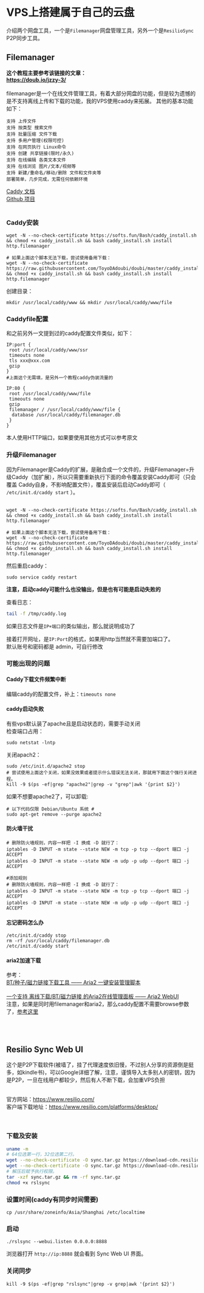 # VPS上搭建属于自己的云盘

介绍两个网盘工具，一个是`Filemanager`网盘管理工具，另外一个是`ResilioSync` P2P同步工具。

## Filemanager
<b>这个教程主要参考该链接的文章：<br>
https://doub.io/jzzy-3/</b><br>
<br>
filemanager是一个在线文件管理工具，有着大部分网盘的功能，但是较为遗憾的是不支持离线上传和下载的功能，我的VPS使用caddy来拓展。
其他的基本功能如下：
```
支持 上传文件
支持 按类型 搜索文件
支持 批量压缩 文件下载
支持 多用户管理(权限可控)
支持 在网页执行 Linux命令
支持 创建 共享链接(限时/永久)
支持 在线编辑 各类文本文件
支持 在线浏览 图片/文本/视频等
支持 新建/重命名/移动/删除 文件和文件夹等
部署简单，几步完成，无需任何依赖环境
```
[Caddy 文档](https://caddyserver.com/docs/http.filemanager)
<br>
[Github 项目](https://github.com/hacdias/filemanager)
<br>
<br>

### Caddy安装
```
wget -N --no-check-certificate https://softs.fun/Bash/caddy_install.sh && chmod +x caddy_install.sh && bash caddy_install.sh install http.filemanager
 
# 如果上面这个脚本无法下载，尝试使用备用下载：
wget -N --no-check-certificate https://raw.githubusercontent.com/ToyoDAdoubi/doubi/master/caddy_install.sh && chmod +x caddy_install.sh && bash caddy_install.sh install http.filemanager
```

创建目录：
```
mkdir /usr/local/caddy/www && mkdir /usr/local/caddy/www/file
```

### Caddyfile配置
和之前另外一文提到过的caddy配置文件类似，如下：<br>
```
IP:port {
 root /usr/local/caddy/www/ssr
 timeouts none
 tls xxx@xxx.com
 gzip
}
#上面这个无需填，是另外一个教程caddy伪装流量的

IP:80 {
 root /usr/local/caddy/www/file
 timeouts none
 gzip
 filemanager / /usr/local/caddy/www/file {
  database /usr/local/caddy/filemanager.db
 }
}
```
本人使用HTTP端口，如果要使用其他方式可以参考原文<br>

### 升级Filemanager
因为Filemanager是Caddy的扩展，是融合成一个文件的，升级Filemanager=升级Caddy（加扩展），所以只需要重新执行下面的命令覆盖安装Caddy即可（只会覆盖 Caddy自身，不影响配置文件），覆盖安装后启动Caddy即可（ `/etc/init.d/caddy start` ）。<br>
<br>

```
wget -N --no-check-certificate https://softs.fun/Bash/caddy_install.sh && chmod +x caddy_install.sh && bash caddy_install.sh install http.filemanager
 
# 如果上面这个脚本无法下载，尝试使用备用下载：
wget -N --no-check-certificate https://raw.githubusercontent.com/ToyoDAdoubi/doubi/master/caddy_install.sh && chmod +x caddy_install.sh && bash caddy_install.sh install http.filemanager
```

然后重启caddy：<br>
```
sudo service caddy restart
```

<b>注意，启动caddy可能什么也没输出，但是也有可能是启动失败的</b>

查看日志：<br>
```bash
tail -f /tmp/caddy.log
```
如果日志文件是`IP+端口`的类似输出，那么就说明成功了<br>

接着打开网址，是`IP:Port`的格式，如果用http当然就不需要加端口了。<br>
默认账号和密码都是 admin，可自行修改<br>

### 可能出现的问题
#### Caddy下载文件频繁中断
编辑caddy的配置文件，补上：`timeouts none`<br>

#### caddy启动失败
有些vps默认装了apache且是启动状态的，需要手动关闭<br>
检查端口占用：
```
sudo netstat -lntp
```
关闭apach2：
```
sudo /etc/init.d/apache2 stop
# 尝试使用上面这个关闭，如果没效果或者提示什么错误无法关闭，那就用下面这个强行关闭进程。
kill -9 $(ps -ef|grep "apache2"|grep -v "grep"|awk '{print $2}')
```
如果不想要apache2了，可以卸载:
```
# 以下代码仅限 Debian/Ubuntu 系统 #
sudo apt-get remove --purge apache2
```

#### 防火墙干扰
```
# 删除防火墙规则，内容一样把 -I 换成 -D 就行了：
iptables -D INPUT -m state --state NEW -m tcp -p tcp --dport 端口 -j ACCEPT
iptables -D INPUT -m state --state NEW -m udp -p udp --dport 端口 -j ACCEPT

#添加规则
# 删除防火墙规则，内容一样把 -I 换成 -D 就行了：
iptables -D INPUT -m state --state NEW -m tcp -p tcp --dport 端口 -j ACCEPT
iptables -D INPUT -m state --state NEW -m udp -p udp --dport 端口 -j ACCEPT
```

#### 忘记密码怎么办
```
/etc/init.d/caddy stop
rm -rf /usr/local/caddy/filemanager.db
/etc/init.d/caddy start
```

#### aria2加速下载
参考：<br>
[BT/种子/磁力链接下载工具 —— Aria2 一键安装管理脚本](https://doub.io/shell-jc4/#使用说明)<br><br>
[一个支持 离线下载/BT/磁力链接 的Aria2在线管理面板 —— Aria2 WebUI](https://doub.io/wlzy-4/)<br>
注意，如果是同时用filemanager和aria2，那么caddy配置不需要browse参数了，[参考这里](https://doub.io/jzzy-3/#如果你是%20Aria2%20教程里过来的，那么请看这个示例和说明)<br>

<br><br>

## Resilio Sync Web UI
这个是P2P下载软件(被墙了，挂了代理速度依旧慢，不过别人分享的资源倒是挺多，如kindle书)，可以Google详细了解，注意，谨慎导入太多别人的密钥，因为是P2P，一旦在线用户都较少，然后有人不断下载，会加重VPS负担<br>
<br>

官方网站：https://www.resilio.com/
<br>
客户端下载地址：https://www.resilio.com/platforms/desktop/
<br>

<br>

### 下载及安装
```bash
uname -m
# 64位选第一行，32位选第二行。
wget --no-check-certificate -O sync.tar.gz https://download-cdn.resilio.com/stable/linux-x64/resilio-sync_x64.tar.gz
wget --no-check-certificate -O sync.tar.gz https://download-cdn.resilio.com/stable/linux-i386/resilio-sync_i386.tar.gz
# 解压后赋予执行权限。
tar -xzf sync.tar.gz && rm -rf sync.tar.gz
chmod +x rslsync
```

### 设置时间(caddy有同步时间需要)
```
cp /usr/share/zoneinfo/Asia/Shanghai /etc/localtime
```
### 启动
```
./rslsync --webui.listen 0.0.0.0:8888
```
浏览器打开 `http://ip:8888` 就会看到 Sync Web UI 界面。<br>

### 关闭同步
```
kill -9 $(ps -ef|grep "rslsync"|grep -v grep|awk '{print $2}')
```